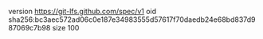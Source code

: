 version https://git-lfs.github.com/spec/v1
oid sha256:bc3aec572ad06c0e187e34983555d57617f70daedb24e68bd837d987069c7b98
size 100
